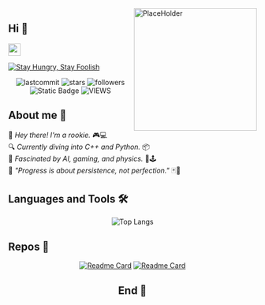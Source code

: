 <!-- background image -->
<img align="right" src="Frieren/Frieren_watch.png" width='249px' alt="PlaceHolder">

<!-- Section : Introduction -->
## Hi 🐳
<img src="emoji/giphy.gif" width="25px">

<!-- https://readme-typing-svg.demolab.com/demo/  -->
[![Stay Hungry, Stay Foolish](https://readme-typing-svg.demolab.com?font=Fira+Code&size=16&pause=1000&vCenter=true&random=false&width=435&height=21&lines=Stay+Hungry%2C+Stay+Foolish)](https://git.io/typing-svg)

<div align=center>
  
![lastcommit](https://img.shields.io/github/last-commit/errorworld2000/errorworld2000?logo=GitHub&style=flat-square)
![stars](https://img.shields.io/github/stars/errorworld2000?logo=Github&style=flat-square)
![followers](https://img.shields.io/github/followers/errorworld2000?logo=Github&style=flat-square)
![Static Badge](https://img.shields.io/badge/i_am-atomic-FF1744)
![VIEWS](https://komarev.com/ghpvc/?username=errorworld2000&abbreviated=true&label=profile+view&color=dc143c&base=1)

</div>

## About me 📝

👋 <i>Hey there! I'm a rookie.</i> 🎮💻</br>
🔍 <i>Currently diving into C++ and Python. </i> 📦</br>
🚀 <i>Fascinated by AI, gaming, and physics. </i> 🤖🕹️</br>
🌱 <i>"Progress is about persistence, not perfection." </i> 🃏🎴</br>

## Languages and Tools 🛠️

<div align=center>

![Top Langs](https://github-readme-stats.vercel.app/api/top-langs/?username=errorworld2000&layout=compact&hide=javascript,html,css&exclude_repo=repo1,repo2&size_weight=0.5)

</div>

## Repos 👾

<div align=center>
  
[![Readme Card](https://github-readme-stats.vercel.app/api/pin/?username=errorworld2000&repo=leveldb-copy)](https://github.com/errorworld2000/leveldb-copy)
[![Readme Card](https://github-readme-stats.vercel.app/api/pin/?username=errorworld2000&repo=ml-j)](https://github.com/errorworld2000/ml-j)

</div>

<h2 align="center">End 🙌</h2>
